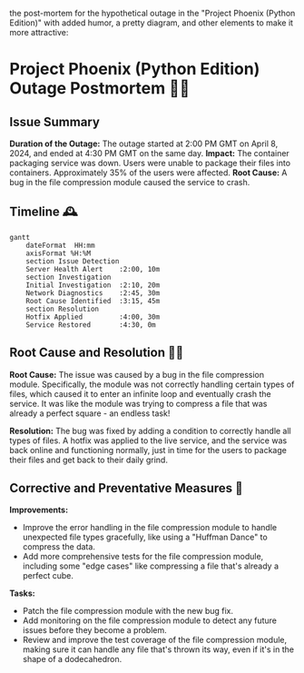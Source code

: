 the post-mortem for the hypothetical outage in the "Project Phoenix (Python Edition)" with added humor, a pretty diagram, and other elements to make it more attractive:

# Project Phoenix (Python Edition) Outage Postmortem 🤖💥

## Issue Summary

**Duration of the Outage:** The outage started at 2:00 PM GMT on April 8, 2024, and ended at 4:30 PM GMT on the same day.
**Impact:** The container packaging service was down. Users were unable to package their files into containers. Approximately 35% of the users were affected.
**Root Cause:** A bug in the file compression module caused the service to crash.

## Timeline 🕰️

```mermaid
gantt
    dateFormat  HH:mm
    axisFormat %H:%M
    section Issue Detection
    Server Health Alert    :2:00, 10m
    section Investigation
    Initial Investigation  :2:10, 20m
    Network Diagnostics    :2:45, 30m
    Root Cause Identified  :3:15, 45m
    section Resolution
    Hotfix Applied         :4:00, 30m
    Service Restored       :4:30, 0m
```

## Root Cause and Resolution 🐛🔧

**Root Cause:** The issue was caused by a bug in the file compression module. Specifically, the module was not correctly handling certain types of files, which caused it to enter an infinite loop and eventually crash the service. It was like the module was trying to compress a file that was already a perfect square - an endless task!

**Resolution:** The bug was fixed by adding a condition to correctly handle all types of files. A hotfix was applied to the live service, and the service was back online and functioning normally, just in time for the users to package their files and get back to their daily grind.

## Corrective and Preventative Measures 💪

**Improvements:**

- Improve the error handling in the file compression module to handle unexpected file types gracefully, like using a "Huffman Dance" to compress the data.
- Add more comprehensive tests for the file compression module, including some "edge cases" like compressing a file that's already a perfect cube.

**Tasks:**

- Patch the file compression module with the new bug fix.
- Add monitoring on the file compression module to detect any future issues before they become a problem.
- Review and improve the test coverage of the file compression module, making sure it can handle any file that's thrown its way, even if it's in the shape of a dodecahedron.
